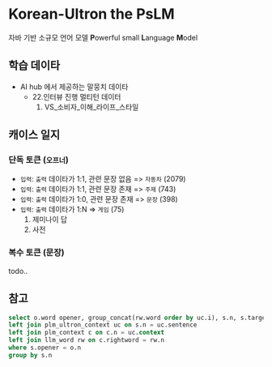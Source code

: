 # Korean-Ultron the PsLM
자바 기반 소규모 언어 모델 **P**owerful small **L**anguage **M**odel

## 학습 데이타
- AI hub 에서 제공하는 말뭉치 데이타
  - 22.인터뷰 진행 멀티턴 데이터
    1. VS_소비자_이해_라이프_스타일
  
## 캐이스 일지
### 단독 토큰 (`오프너`)
- `입력`: `출력` 데이타가 1:1, 관련 문장 없음 => `자동차` (2079)
- `입력`: `출력` 데이타가 1:1, 관련 문장 존재 => `주제` (743)
- `입력`: `출력` 데이타가 1:0, 관련 문장 존재 => `문장` (398)
- `입력`: `출력` 데이타가 1:N => `게임` (75)
  1. 제미나이 답
  2. 사전

### 복수 토큰 (문장)
todo..

## 참고
```sql
select o.word opener, group_concat(rw.word order by uc.i), s.n, s.target from llm_word o, plm_ultron_sentence s
left join plm_ultron_context uc on s.n = uc.sentence
left join plm_context c on c.n = uc.context
left join llm_word rw on c.rightword = rw.n
where s.opener = o.n
group by s.n
```

